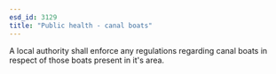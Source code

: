 ```yaml
---
esd_id: 3129
title: "Public health - canal boats"
---
```


A local authority shall enforce any regulations regarding canal boats in respect of those boats present in it's area.

